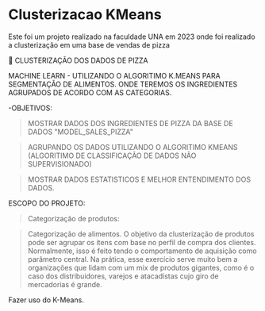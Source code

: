 # Clusterizacao KMeans
Este foi um projeto realizado na faculdade UNA em 2023 onde foi realizado a clusterização em uma base de vendas de pizza

🍕 CLUSTERIZAÇÃO DOS DADOS DE PIZZA

MACHINE LEARN - UTILIZANDO O ALGORITIMO K.MEANS PARA SEGMENTAÇÃO DE ALIMENTOS.
ONDE TEREMOS OS INGREDIENTES AGRUPADOS DE ACORDO COM AS CATEGORIAS.

-OBJETIVOS:

> MOSTRAR DADOS DOS INGREDIENTES DE PIZZA DA BASE DE DADOS "MODEL_SALES_PIZZA"

> AGRUPANDO OS DADOS UTILIZANDO O ALGORITIMO KMEANS (ALGORITIMO DE CLASSIFICAÇÃO DE DADOS NÃO SUPERVISIONADO)

> MOSTRAR DADOS ESTATISTICOS E MELHOR ENTENDIMENTO DOS DADOS.

ESCOPO DO PROJETO:

> Categorização de produtos:

> Categorização de alimentos.
O objetivo da clusterização de produtos pode ser agrupar os itens com base no perfil de compra
dos clientes.
Normalmente, isso é feito tendo o comportamento de aquisição como parâmetro central.
Na prática, esse exercício serve muito bem a organizações que lidam com um mix de
produtos gigantes, como é o caso dos distribuidores, varejos e atacadistas cujo giro de
mercadorias é grande.

Fazer uso do K-Means.
